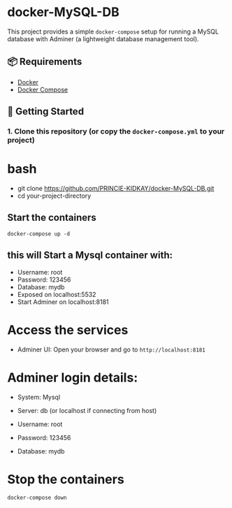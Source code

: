 # docker-MySQL-DB

This project provides a simple `docker-compose` setup for running a MySQL database with Adminer (a lightweight database management tool).

## 📦 Requirements

- [Docker](https://www.docker.com/get-started)
- [Docker Compose](https://docs.docker.com/compose/install/)

## 🚀 Getting Started

### 1. Clone this repository (or copy the `docker-compose.yml` to your project)

# bash
- git clone https://github.com/PRINCIE-KIDKAY/docker-MySQL-DB.git
- cd your-project-directory


## Start the containers
`docker-compose up -d`

## this will Start a Mysql container with:

- Username: root
- Password: 123456
- Database: mydb
- Exposed on localhost:5532
- Start Adminer on localhost:8181

# Access the services
- Adminer UI: Open your browser and go to `http://localhost:8181`

# Adminer login details:
- System: Mysql
- Server: db (or localhost if connecting from host)

- Username: root
- Password: 123456
- Database: mydb

# Stop the containers

`docker-compose down`
